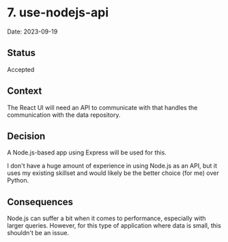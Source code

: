 # 7. use-nodejs-api

Date: 2023-09-19

## Status

Accepted

## Context

The React UI will need an API to communicate with that handles the communication with the data repository.

## Decision

A Node.js-based app using Express will be used for this.

I don't have a huge amount of experience in using Node.js as an API, but it uses my existing
skillset and would likely be the better choice (for me) over Python.

## Consequences

Node.js can suffer a bit when it comes to performance, especially with larger queries.
However, for this type of application where data is small, this shouldn't be an issue.
